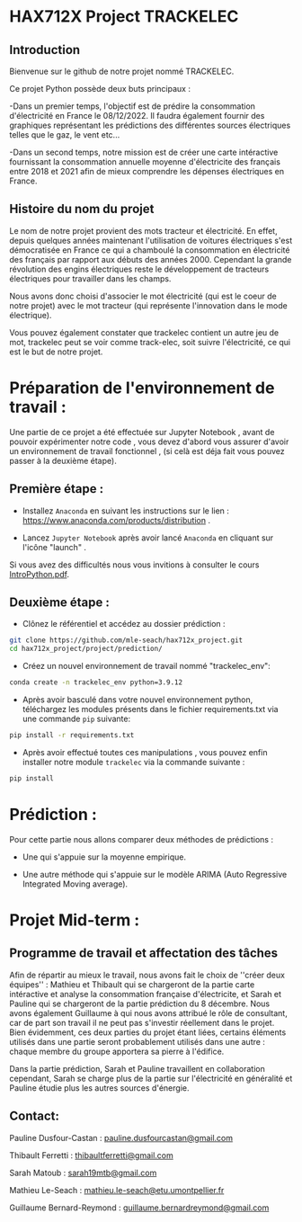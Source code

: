 # HAX712X Project TRACKELEC

##  Introduction

Bienvenue sur le github de notre projet nommé TRACKELEC.

Ce  projet Python possède deux buts principaux :

-Dans un premier temps, l'objectif est de prédire la consommation d'électricité en France le 08/12/2022. Il faudra également fournir des graphiques représentant les prédictions des différentes sources électriques telles que le gaz, le vent etc...

-Dans un second temps, notre mission est de créer une carte intéractive fournissant la consommation annuelle moyenne d'électricite des français entre 2018 et 2021 afin de mieux comprendre les dépenses électriques en France. 

## Histoire du nom du projet

Le nom de notre projet provient des mots tracteur et électricité. 
En effet, depuis quelques années maintenant l'utilisation de voitures électriques s'est démocratisée en France ce qui a chamboulé la consommation en électricité des français par rapport aux débuts des années 2000. Cependant la grande révolution des engins électriques reste le développement de tracteurs électriques pour travailler dans les champs. 

Nous avons donc choisi d'associer le mot électricité (qui est le coeur de notre projet) avec le mot tracteur (qui représente l'innovation dans le mode électrique). 

Vous pouvez également constater que trackelec contient un autre jeu de mot, trackelec peut se voir comme track-elec, soit suivre l'électricité, ce qui est le but de notre projet.

# Préparation de l'environnement de travail :

Une partie de ce projet a été effectuée sur Jupyter Notebook , avant de pouvoir expérimenter notre code , vous devez d'abord vous assurer d'avoir un environnement de travail fonctionnel , (si celà est déja fait vous pouvez passer à la deuxième étape).

## Première étape : 

 - Installez `Anaconda` en suivant les instructions sur le lien : <https://www.anaconda.com/products/distribution> .
 
 - Lancez `Jupyter Notebook` après avoir lancé `Anaconda` en cliquant sur l'icône "launch" .
 
 Si vous avez des difficultés nous vous invitions à consulter le cours [IntroPython.pdf](http://josephsalmon.eu/enseignement/Montpellier/HLMA310/IntroPython.pdf).

## Deuxième étape : 

- Clônez le référentiel et accédez au dossier prédiction :

```bash 
git clone https://github.com/mle-seach/hax712x_project.git 
cd hax712x_project/project/prediction/
```

- Créez un nouvel environnement de travail nommé "trackelec_env":

```bash
conda create -n trackelec_env python=3.9.12
```
- Après avoir basculé dans votre nouvel environnement python, téléchargez les modules présents dans le fichier requirements.txt via une commande `pip` suivante:

```bash
pip install -r requirements.txt 
``` 
- Après avoir effectué toutes ces manipulations , vous pouvez enfin installer notre module `trackelec` via la commande suivante :

```bash
pip install 
``` 




# Prédiction :

Pour cette partie nous allons comparer deux méthodes de prédictions :

- Une qui s'appuie sur la moyenne empirique.

- Une autre méthode qui s'appuie sur le modèle ARIMA (Auto Regressive Integrated Moving average). 




# Projet Mid-term :

## Programme de travail et affectation des tâches 
Afin de répartir au mieux le travail, nous avons fait le choix de ''créer deux équipes'' : Mathieu et Thibault qui se chargeront de la partie carte intéractive et analyse  la consommation française d'électricite, et Sarah et Pauline qui se chargeront de la partie prédiction  du 8 décembre. 
Nous avons également Guillaume à qui nous avons attribué le rôle de consultant, car de part son travail il ne peut pas s'investir réellement dans le projet.
Bien évidemment, ces deux parties du projet étant liées, certains éléments utilisés dans une partie seront probablement utilisés dans une autre : chaque membre du groupe apportera sa pierre à l'édifice.

Dans la partie prédiction, Sarah et Pauline travaillent en collaboration cependant, Sarah se charge plus de la partie sur l'électricité en généralité et Pauline étudie plus les autres sources d'énergie.

## Contact:

Pauline Dusfour-Castan : pauline.dusfourcastan@gmail.com


Thibault Ferretti : thibaultferretti@gmail.com


Sarah Matoub : sarah19mtb@gmail.com


Mathieu Le-Seach : mathieu.le-seach@etu.umontpellier.fr


Guillaume Bernard-Reymond : guillaume.bernardreymond@gmail.com
